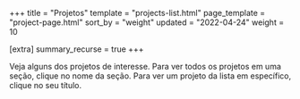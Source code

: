 +++
title = "Projetos"
template = "projects-list.html"
page_template = "project-page.html"
sort_by = "weight"
updated = "2022-04-24"
weight = 10

[extra]
summary_recurse = true
+++

Veja alguns dos projetos de interesse. Para ver todos os projetos em uma seção, clique no nome da seção. Para ver um projeto da lista em específico, clique no seu título.
